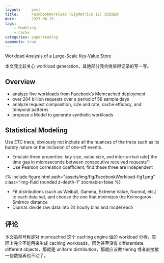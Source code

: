 ```yaml
---
layout:     post
title:      FackbookWorkload (SigMetrics 12) 论文阅读
date:       2023-06-19
tags:
    - Modeling
    - Cache
categories: paperreading
comments: true
---
```


[Workload Analysis of a Large-Scale Key-Value Store](https://ranger.uta.edu/~sjiang/pubs/papers/atikoglu12-memcached.pdf)

本文我比较关心 workload generation，其他部分我会挑值得记录的写一写。

## Overview

- analyze five workloads from Facebook’s Memcached deployment
- over 284 billion requests over a period of 58 sample days
- analyze request composition, size and rate, cache efficacy, and temporal patterns
- propose a Model to generate synthetic workloads

## Statistical Modeling

Use ETC trace, obviously not include all the nuances of the trace such as its bursty nature or the inclusion of one-off events.

- Emulate three properties: key size, value size, and inter-arrival rate['the time gap in microseconds between consecutive received requests']
- Use Pearson correlation coefficient, find these three are independent

{% include figure.html path="assets/img/fig/FacebookWorkload-fig1.png" class="img-fluid rounded z-depth-1" zoomable=false %}

- Fit distributions (such as Weibull, Gamma, Extreme Value, Normal, etc.) to each data set, and choose the one that minimizes the Kolmogorov-Smirnov distance
- Diurnal: divide raw data into 24 hourly bins and model each

## 评论

本文虽然号称是对 memcached 这个 caching engine 做的 workload 分析，实际上完全不能用来生成 caching workloads，因为甚至没有 differentiate different objects，那就是 uniform distribution，那就应该做 tiering 或者直接放一些数据再也不动了。
